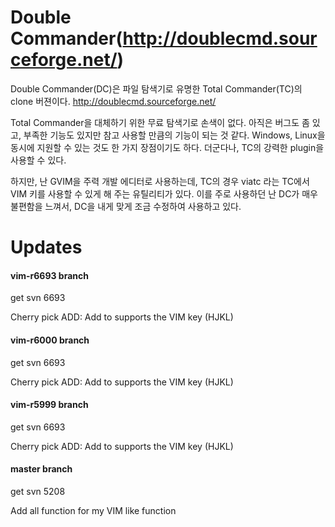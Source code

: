 # Double Commander(http://doublecmd.sourceforge.net/)

Double Commander(DC)은 파일 탐색기로 유명한 Total Commander(TC)의 clone 버젼이다. http://doublecmd.sourceforge.net/

Total Commander을 대체하기 위한 무료 탐색기로 손색이 없다. 아직은 버그도 좀 있고, 부족한 기능도 있지만 참고 사용할 만큼의 기능이 되는 것 같다. Windows, Linux을 동시에 지원할 수 있는 것도 한 가지 장점이기도 하다. 더군다나, TC의 강력한 plugin을 사용할 수 있다.

하지만, 난 GVIM을 주력 개발 에디터로 사용하는데, TC의 경우 viatc 라는 TC에서 VIM 키를 사용할 수 있게 해 주는 유틸리티가 있다. 이를 주로 사용하던 난 DC가 매우 불편함을 느껴서, DC을 내게 맞게 조금 수정하여 사용하고 있다.

# Updates

#### vim-r6693 branch
get svn 6693

Cherry pick ADD: Add to supports the VIM key (HJKL)

#### vim-r6000 branch
get svn 6693

Cherry pick ADD: Add to supports the VIM key (HJKL)

#### vim-r5999 branch
get svn 6693

Cherry pick ADD: Add to supports the VIM key (HJKL)

#### master branch
get svn 5208

Add all function for my VIM like function
